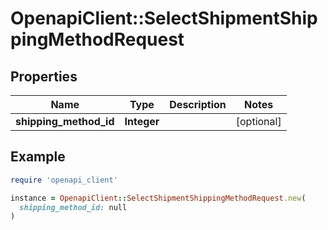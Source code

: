 # OpenapiClient::SelectShipmentShippingMethodRequest

## Properties

| Name | Type | Description | Notes |
| ---- | ---- | ----------- | ----- |
| **shipping_method_id** | **Integer** |  | [optional] |

## Example

```ruby
require 'openapi_client'

instance = OpenapiClient::SelectShipmentShippingMethodRequest.new(
  shipping_method_id: null
)
```

